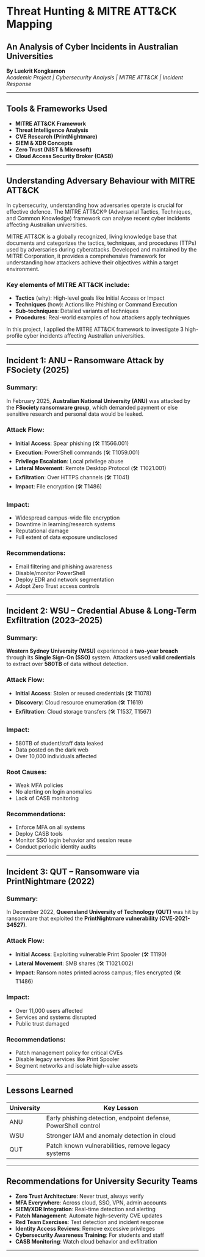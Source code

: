 # Threat Hunting & MITRE ATT&CK Mapping  
## An Analysis of Cyber Incidents in Australian Universities  
**By Luekrit Kongkamon**  
*Academic Project | Cybersecurity Analysis | MITRE ATT&CK | Incident Response*

---

## Tools & Frameworks Used

- **MITRE ATT&CK Framework**  
- **Threat Intelligence Analysis**  
- **CVE Research (PrintNightmare)**  
- **SIEM & XDR Concepts**  
- **Zero Trust (NIST & Microsoft)**  
- **Cloud Access Security Broker (CASB)**  

---

## Understanding Adversary Behaviour with MITRE ATT&CK

In cybersecurity, understanding how adversaries operate is crucial for effective defence. The MITRE ATT&CK® (Adversarial Tactics, Techniques, and Common Knowledge) framework can analyse recent cyber incidents affecting Australian universities.

MITRE ATT&CK is a globally recognized, living knowledge base that documents and categorizes the tactics, techniques, and procedures (TTPs) used by adversaries during cyberattacks. Developed and maintained by the MITRE Corporation, it provides a comprehensive framework for understanding how attackers achieve their objectives within a target environment.
<h3> Key elements of MITRE ATT&CK include: </h3>

- **Tactics** (why): High-level goals like Initial Access or Impact  
- **Techniques** (how): Actions like Phishing or Command Execution  
- **Sub-techniques**: Detailed variants of techniques  
- **Procedures**: Real-world examples of how attackers apply techniques  

In this project, I applied the MITRE ATT&CK framework to investigate 3 high-profile cyber incidents affecting Australian universities.

---

## Incident 1: ANU – Ransomware Attack by FSociety (2025)

### Summary:
In February 2025, **Australian National University (ANU)** was attacked by the **FSociety ransomware group**, which demanded payment or else sensitive research and personal data would be leaked.

### Attack Flow:
- **Initial Access**: Spear phishing (🛠️ T1566.001)  
- **Execution**: PowerShell commands (🛠️ T1059.001)  
- **Privilege Escalation**: Local privilege abuse  
- **Lateral Movement**: Remote Desktop Protocol (🛠️ T1021.001)  
- **Exfiltration**: Over HTTPS channels (🛠️ T1041)  
- **Impact**: File encryption (🛠️ T1486)  

### Impact:
- Widespread campus-wide file encryption  
- Downtime in learning/research systems  
- Reputational damage  
- Full extent of data exposure undisclosed  

### Recommendations:
- Email filtering and phishing awareness  
- Disable/monitor PowerShell  
- Deploy EDR and network segmentation  
- Adopt Zero Trust access controls

---

## Incident 2: WSU – Credential Abuse & Long-Term Exfiltration (2023–2025)

### Summary:
**Western Sydney University (WSU)** experienced a **two-year breach** through its **Single Sign-On (SSO)** system. Attackers used **valid credentials** to extract over **580TB** of data without detection.

### Attack Flow:
- **Initial Access**: Stolen or reused credentials (🛠️ T1078)  
- **Discovery**: Cloud resource enumeration (🛠️ T1619)  
- **Exfiltration**: Cloud storage transfers (🛠️ T1537, T1567)  

### Impact:
- 580TB of student/staff data leaked  
- Data posted on the dark web  
- Over 10,000 individuals affected  

### Root Causes:
- Weak MFA policies  
- No alerting on login anomalies  
- Lack of CASB monitoring  

### Recommendations:
- Enforce MFA on all systems  
- Deploy CASB tools  
- Monitor SSO login behavior and session reuse  
- Conduct periodic identity audits

---

## Incident 3: QUT – Ransomware via PrintNightmare (2022)

### Summary:
In December 2022, **Queensland University of Technology (QUT)** was hit by ransomware that exploited the **PrintNightmare vulnerability (CVE-2021-34527)**.

### Attack Flow:
- **Initial Access**: Exploiting vulnerable Print Spooler (🛠️ T1190)  
- **Lateral Movement**: SMB shares (🛠️ T1021.002)  
- **Impact**: Ransom notes printed across campus; files encrypted (🛠️ T1486)

### Impact:
- Over 11,000 users affected  
- Services and systems disrupted  
- Public trust damaged  

### Recommendations:
- Patch management policy for critical CVEs  
- Disable legacy services like Print Spooler  
- Segment networks and isolate high-value assets

---

## Lessons Learned

| University | Key Lesson |
|---------------|------------|
| ANU | Early phishing detection, endpoint defense, PowerShell control |
| WSU | Stronger IAM and anomaly detection in cloud |  
| QUT | Patch known vulnerabilities, remove legacy systems |

---

## Recommendations for University Security Teams

-  **Zero Trust Architecture**: Never trust, always verify  
-  **MFA Everywhere**: Across cloud, SSO, VPN, admin accounts  
-  **SIEM/XDR Integration**: Real-time detection and alerting  
-  **Patch Management**: Automate high-severity CVE updates  
-  **Red Team Exercises**: Test detection and incident response  
-  **Identity Access Reviews**: Remove excessive privileges  
-  **Cybersecurity Awareness Training**: For students and staff  
-  **CASB Monitoring**: Watch cloud behavior and exfiltration  

---

